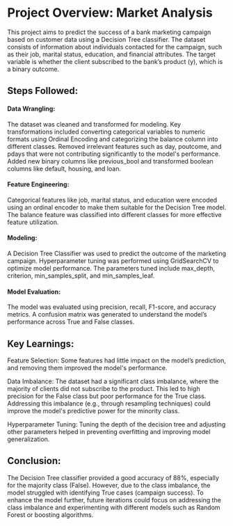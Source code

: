 # Project Overview: Market Analysis
This project aims to predict the success of a bank marketing campaign based on customer data using a Decision Tree classifier. The dataset consists of information about individuals contacted for the campaign, such as their job, marital status, education, and financial attributes. The target variable is whether the client subscribed to the bank’s product (y), which is a binary outcome.

## Steps Followed:
#### Data Wrangling:

The dataset was cleaned and transformed for modeling. Key transformations included converting categorical variables to numeric formats using Ordinal Encoding and categorizing the balance column into different classes.
Removed irrelevant features such as day, poutcome, and pdays that were not contributing significantly to the model's performance.
Added new binary columns like previous_bool and transformed boolean columns like default, housing, and loan.
#### Feature Engineering:

Categorical features like job, marital status, and education were encoded using an ordinal encoder to make them suitable for the Decision Tree model.
The balance feature was classified into different classes for more effective feature utilization.
#### Modeling:

A Decision Tree Classifier was used to predict the outcome of the marketing campaign.
Hyperparameter tuning was performed using GridSearchCV to optimize model performance. The parameters tuned include max_depth, criterion, min_samples_split, and min_samples_leaf.
#### Model Evaluation:

The model was evaluated using precision, recall, F1-score, and accuracy metrics.
A confusion matrix was generated to understand the model’s performance across True and False classes.
## Key Learnings:
Feature Selection: Some features had little impact on the model’s prediction, and removing them improved the model's performance.

Data Imbalance: The dataset had a significant class imbalance, where the majority of clients did not subscribe to the product. This led to high precision for the False class but poor performance for the True class. Addressing this imbalance (e.g., through resampling techniques) could improve the model's predictive power for the minority class.

Hyperparameter Tuning: Tuning the depth of the decision tree and adjusting other parameters helped in preventing overfitting and improving model generalization.
## Conclusion:
The Decision Tree classifier provided a good accuracy of 88%, especially for the majority class (False). However, due to the class imbalance, the model struggled with identifying True cases (campaign success). To enhance the model further, future iterations could focus on addressing the class imbalance and experimenting with different models such as Random Forest or boosting algorithms.
